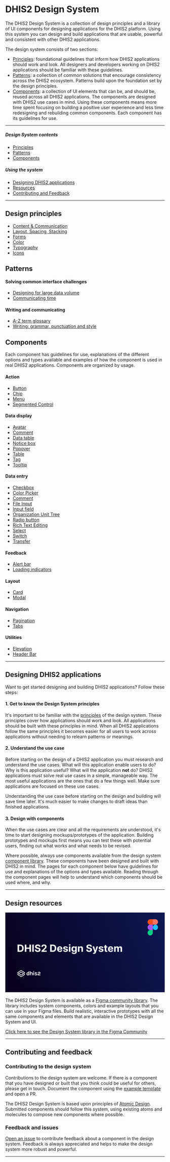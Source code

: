 # DHIS2 Design System

The DHIS2 Design System is a collection of design principles and a library of UI components for designing applications for the DHIS2 platform. Using this system you can design and build applications that are usable, powerful and consistent with other DHIS2 applications.

The design system consists of two sections:

- [Principles](#design-principles): foundational guidelines that inform how DHIS2 applications should work and look. All designers and developers working on DHIS2 applications should be familiar with these guidelines.
- [Patterns](#patterns): a collection of common solutions that encourage consistency across the DHIS2 ecosystem. Patterns build upon the foundation set by the design principles.
- [Components](#components): a collection of UI elements that can be, and should be, reused across all DHIS2 applications. The components are designed with DHIS2 use cases in mind. Using these components means more time spent focusing on building a positive user experience and less time redesigning and rebuilding common components. Each component has its guidelines for use.

---

##### Design System contents

- [Principles](#design-principles)
- [Patterns](#patterns)
- [Components](#components)

##### Using the system

- [Designing DHIS2 applications](#designing-dhis2-applications)
- [Resources](#resources)
- [Contributing and Feedback](#contribting-and-feedback)

---

## Design principles

<!-- - Design for use -->

- [Content & Communication](principles/content-communication.md)
- [Layout, Spacing, Stacking](principles/layout.md)
- [Forms](principles/forms.md)
- [Color](principles/color.md)
- [Typography](principles/typography.md)
- [Icons](principles/icons.md)

## Patterns

#### Solving common interface challenges 
- [Designing for large data volume](patterns/large-data.md)
- [Communicating time](patterns/designing-with-time.md)

#### Writing and communicating
- [A-Z term glossary](patterns/glossary.md)
- [Writing: grammar, punctuation and style](patterns/writing.md)


## Components

Each component has guidelines for use, explanations of the different options and types available and examples of how the component is used in real DHIS2 applications. Components are organized by usage.

#### Action

- [Button](atoms/button.md)
- [Chip](atoms/chip.md)
- [Menu](molecules/menu.md)
- [Segmented Control](molecules/segmented-control.md)

#### Data display

- [Avatar](atoms/avatar.md)
- [Comment](molecules/comment.md)
- [Data table](organisms/data-table.md)
- [Notice box](molecules/notice-box.md)
- [Popover](molecules/popover.md)
- [Table](organisms/table.md)
- [Tag](atoms/tag.md)
- [Tooltip](atoms/tooltip.md)

#### Data entry

- [Checkbox](atoms/checkbox.md)
- [Color Picker](organisms/color-picker.md)
- [Comment](molecules/comment.md)
- [File Input](atoms/fileinput.md)
- [Input field](atoms/inputfield.md)
- [Organization Unit Tree](organisms/organisation-unit-tree/org-unit-tree.md)
- [Radio button](atoms/radio.md)
- [Rich Text Editing](organisms/rich-text.md)
- [Select](molecules/select.md)
- [Switch](atoms/switch.md)
- [Transfer](organisms/transfer.md)

#### Feedback

- [Alert bar](molecules/alertbar.md)
- [Loading indicators](atoms/loading.md)

#### Layout

- [Card](atoms/card.md)
- [Modal](molecules/modal.md)

#### Navigation

- [Pagination](molecules/pagination.md)
- [Tabs](molecules/tab.md)

#### Utilities

- [Elevation](atoms/elevation.md)
- [Header Bar](organisms/header-bar.md)
  <!-- - spacing -->
  <!-- - typography -->

---

## Designing DHIS2 applications

Want to get started designing and building DHIS2 applications? Follow these steps:

#### 1. Get to know the Design System principles

It's important to be familiar with the [principles](#design-principles) of the design system. These principles cover how applications should work and look. All applications should be built with these principles in mind. When all DHIS2 applications follow the same principles it becomes easier for all users to work across applications without needing to relearn patterns or meanings.

#### 2. Understand the use case

Before starting on the design of a DHIS2 application you must research and understand the use cases. What will this application enable users to do? Why is this application useful? What will the application **not** do? DHIS2 applications must solve real use cases in a simple, manageable way. The most useful applications are the ones that do a few things well. Make sure applications are focused on these use cases.

Understanding the use case before starting on the design and building will save time later. It's much easier to make changes to draft ideas than finished applications.

<!-- Find out more by reading the principle: Design for use. -->

#### 3. Design with components

When the use cases are clear and all the requirements are understood, it's time to start designing mockups/prototypes of the application. Building prototypes and mockups first means you can test these with potential users, finding out what works and what needs to be revised.

Where possible, always use components available from the design system [component library](#components). These components have been designed and built with DHIS2 in mind. The pages for each component below have guidelines for use and explanations of the options and types available. Reading through the component pages will help to understand which components should be used where, and why.

<!-- Check out the [resources](#resources) section to find the UI component library available for different design tools. -->

---

## Design resources

[![design system figma library thumbnail](images/library-thumbnail.png)](https://www.figma.com/community/file/999207206720939258/DHIS2-Design-System)

The DHIS2 Design System is available as a [Figma community library](https://www.figma.com/community/file/999207206720939258/DHIS2-Design-System). The library includes system components, colors and example layouts that you can use in your Figma files. Build realistic, interactive prototypes with all the same components and elements that are available in the DHIS2 Design System and UI.

[Click here to see the Design System library in the Figma Community](https://www.figma.com/community/file/999207206720939258/DHIS2-Design-System)

---

## Contributing and feedback

### Contributing to the design system

Contributions to the design system are welcome. If there is a component that you have designed or built that you think could be useful for others, please get in touch. Document the component using the [example template](extras/component-template.md) and open a PR.

The DHIS2 Design System is based upon principles of [Atomic Design](http://atomicdesign.bradfrost.com/table-of-contents/). Submitted components should follow this system, using existing atoms and molecules to compose new components where possible.

### Feedback and issues

[Open an issue](https://github.com/dhis2/design-system/issues) to contribute feedback about a component in the design system. Feedback is always appreciated and helps to make the design system more robust and powerful.

---

